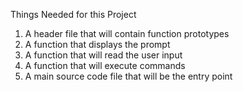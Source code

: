 Things Needed for this Project
1. A header file that will contain function prototypes
2. A function that displays the prompt
3. A function that will read the user input
4. A function that will execute commands
5. A main source code file that will be the entry point
